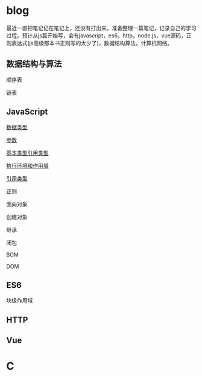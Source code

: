 # blog
最近一直把笔记记在笔记上，还没有打出来，准备整理一篇笔记，记录自己的学习过程。预计从js篇开始写，会有javascript，es6，http，node.js，vue源码，正则表达式(js高级那本书正则写的太少了)，数据结构算法，计算机网络。
## 数据结构与算法

顺序表

链表





## JavaScript

[数据类型](./JavaScript/数据类型.md)

[参数](./JavaScript/参数.md)

[基本类型引用类型](./JavaScript/基本类型引用类型.md)

[执行环境和作用域](./JavaScript/执行环境和作用域.md)

[引用类型](./JavaScript/引用类型.md)

正则

面向对象

创建对象

继承

闭包

BOM

DOM



## ES6

块级作用域



## HTTP

## Vue

# C


